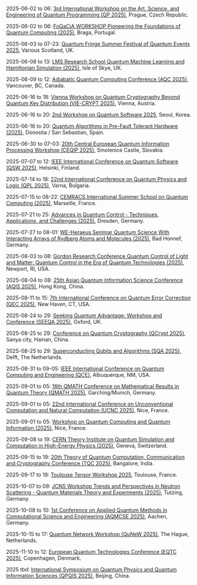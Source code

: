 2025-06-02 to 06: [3rd International Workshop on the Art, Science, and Engineering of Quantum Programming (QP 2025)](https://2025.programming-conference.org/details/prog25-workshops/4/The-3rd-International-Workshop-on-the-Art-Science-and-Engineering-of-Quantum-Progra "QP 2025 explores quantum programming, focusing on quantum algorithms, circuit design, and software frameworks. Topics include quantum error correction, hybrid quantum-classical programming, and applications in optimization and cryptography, emphasizing practical and theoretical quantum software development."), Prague, Czech Republic.

2025-06-02 to 06: [FoQaCiA WORKSHOP Pioneering the Foundations of Quantum Computing (2025)](https://foqacia.org/foqacia-workshop-2025 "FoQaCiA 2025 focuses on quantum computing foundations, covering quantum algorithms, entanglement, and quantum complexity. Topics include variational quantum circuits, quantum error mitigation, and applications in simulation and optimization, emphasizing theoretical and experimental quantum advancements."), Braga, Portugal.

2025-06-03 to 07-23: [Quantum Fringe Summer Festival of Quantum Events 2025](https://www.quantumsoftwarelab.com/quantum-fringe-scotland "This festival explores quantum technologies, focusing on quantum computing, algorithms, and cryptography. Topics include quantum circuit design, quantum machine learning, and applications in optimization, emphasizing interdisciplinary advancements in quantum software and hardware development."), Various Scotland, UK.

2025-06-08 to 13: [LMS Research School Quantum Machine Learning and Hamiltonian Simulation (2025)](https://www.icms.org.uk/workshops/2025/lms-research-school "This school explores quantum machine learning and Hamiltonian simulation, covering quantum neural networks and quantum algorithms. Topics include variational circuits, quantum data processing, and applications in chemistry and optimization, emphasizing theoretical and practical quantum computing."), Isle of Skye, UK.

2025-06-09 to 12: [Adiabatic Quantum Computing Conference (AQC 2025)](https://aqc25.phas.ubc.ca "AQC 2025 focuses on adiabatic quantum computing, covering quantum annealing, adiabatic algorithms, and hardware implementations. Topics include optimization problems, quantum phase transitions, and applications in machine learning, emphasizing theoretical and practical quantum computing advancements."), Vancouver, BC, Canada.

2025-06-16 to 18: [Vienna Workshop on Quantum Cryptography Beyond Quantum Key Distribution (VIE-CRYPT 2025)](https://quantum.univie.ac.at/events/vie-crypt-2025/ "VIE-CRYPT 2025 explores advanced quantum cryptography, focusing on quantum digital signatures, secure multiparty computation, and post-quantum cryptography. Topics include quantum-resistant protocols and applications in secure communication, emphasizing theoretical and practical quantum cryptographic advancements."), Vienna, Austria.

2025-06-16 to 20: [2nd Workshop on Quantum Software 2025](https://pldi25.sigplan.org/home/wqs-2025 "This workshop focuses on quantum software, covering quantum programming languages, compilers, and verification. Topics include quantum circuit optimization, hybrid quantum-classical frameworks, and applications in quantum simulation, emphasizing software tools for quantum computing development."), Seoul, Korea.

2025-06-16 to 20: [Quantum Algorithms in Pre-Fault Tolerant Hardware (2025)](https://basq-ibm-2025.dipc.org "This workshop focuses on quantum algorithms for pre-fault-tolerant hardware, covering noisy intermediate-scale quantum (NISQ) devices, variational algorithms, and quantum optimization. Topics include quantum simulation, error mitigation, and applications in chemistry, emphasizing practical quantum computing."), Donostia / San Sebastian, Spain.

2025-06-30 to 07-03: [20th Central European Quantum Information Processing Workshop (CEQIP 2025)](http://ceqip.eu/2025/ "CEQIP 2025 focuses on quantum information processing, covering quantum algorithms, entanglement, and quantum cryptography. Topics include quantum error correction, quantum networks, and applications in quantum computing, emphasizing theoretical and experimental quantum information advancements."), Smolenice Castle, Slovakia.

2025-07-07 to 12: [IEEE International Conference on Quantum Software (QSW 2025)](https://services.conferences.computer.org/2025/qsw/ "QSW 2025 focuses on quantum software, covering quantum programming languages, compilers, and verification tools. Topics include quantum circuit optimization, hybrid quantum-classical systems, and applications in quantum simulation, emphasizing software development for quantum computing advancements."), Helsinki, Finland.

2025-07-14 to 18: [22nd International Conference on Quantum Physics and Logic (QPL 2025)](https://qpl2025.github.io "QPL 2025 explores quantum physics and logic, covering quantum programming, categorical quantum mechanics, and quantum foundations. Topics include quantum algorithms, entanglement theory, and applications in quantum computing, emphasizing logical and theoretical quantum information frameworks."), Varna, Bulgaria.

2025-07-15 to 08-22: [CEMRACS International Summer School on Quantum Computing (2025)](https://cemracs2025.math.cnrs.fr/en/ "Focuses on quantum computing, covering algorithms, quantum information theory, and computational methods. Topics include quantum simulation, error correction, and applications in physics and cryptography."), Marseille, France.

2025-07-21 to 25: [Advances in Quantum Control - Techniques, Applications, and Challenges (2025)](https://pks.mpg.de/aqute25 "This conference focuses on quantum control, covering coherent control, quantum feedback, and optimal control techniques. Topics include quantum computing, quantum sensing, and applications in quantum technologies, emphasizing theoretical and experimental quantum control advancements."), Dresden, Germany.

2025-07-27 to 08-01: [WE-Heraeus Seminar Quantum Science With Interacting Arrays of Rydberg Atoms and Molecules (2025)](https://www.we-heraeus-stiftung.de/veranstaltungen/quantum-science-with-interacting-arrays-of-rydberg-atoms-and-molecules/ "This seminar focuses on Rydberg atoms and molecules, covering quantum simulation, Rydberg interactions, and quantum information processing. Topics include quantum computing, many-body physics, and applications in quantum technologies, emphasizing experimental and theoretical Rydberg quantum systems."), Bad Honnef, Germany.

2025-08-03 to 08: [Gordon Research Conference Quantum Control of Light and Matter: Quantum Control in the Era of Quantum Technologies (2025)](https://grc.org/quantum-control-of-light-and-matter-conference/2025/ "This conference focuses on quantum control of light and matter, covering coherent control, quantum optics, and quantum state engineering. Topics include quantum computing, photonics, and applications in quantum technologies, emphasizing experimental and theoretical quantum control advancements."), Newport, RI, USA.

2025-08-04 to 08: [25th Asian Quantum Information Science Conference (AQIS 2025)](http://aqis-conf.org/2025/ "AQIS 2025 focuses on quantum information science, covering quantum cryptography, quantum algorithms, and entanglement. Topics include quantum communication, quantum error correction, and applications in quantum computing, emphasizing theoretical and experimental quantum information advancements."), Hong Kong, China.

2025-08-11 to 15: [7th International Conference on Quantum Error Correction (QEC 2025)](https://qec25.yalepages.org "QEC 2025 focuses on quantum error correction, covering fault-tolerant quantum computing, quantum codes, and decoherence mitigation. Topics include surface codes, quantum repeaters, and applications in quantum networks, emphasizing theoretical and experimental quantum error correction advancements."), New Haven, CT, USA.

2025-08-24 to 29: [Seeking Quantum Advantage: Workshop and Conference (SEEQA 2025)](https://conference.seeqa.org "SEEQA 2025 focuses on quantum advantage, covering quantum algorithms, quantum supremacy, and hardware development. Topics include quantum simulation, cryptography, and applications in optimization, emphasizing theoretical and experimental efforts to achieve practical quantum computing advancements."), Oxford, UK.

2025-08-25 to 29: [Conference on Quantum Cryptography (QCrypt 2025)](https://qcrypt.net/2025/ "QCrypt 2025 focuses on quantum cryptography, covering quantum key distribution, post-quantum cryptography, and quantum protocols. Topics include secure communication, quantum networks, and applications in cybersecurity, emphasizing theoretical and experimental advancements in quantum cryptographic systems."), Sanya city, Hainan, China.

2025-08-25 to 29: [Superconducting Qubits and Algorithms (SQA 2025)](https://sqa-conference.org "SQA 2025 focuses on superconducting qubits, covering quantum gate design, error correction, and quantum algorithms. Topics include quantum simulation, hybrid quantum-classical systems, and applications in quantum computing, emphasizing experimental and theoretical advancements in qubit technology."), Delft, The Netherlands.

2025-08-31 to 09-05: [IEEE International Conference on Quantum Computing and Engineering (QCE)](https://qce.quantum.ieee.org/2025/ "QCE 2025 explores quantum computing, covering quantum algorithms, hardware, and software development. Topics include quantum error correction, quantum networking, and applications in cryptography and optimization, emphasizing engineering and computational advancements in quantum technologies."), Albuquerque, NM, USA.

2025-09-01 to 05: [16th QMATH Conference on Mathematical Results in Quantum Theory (QMATH 2025)](https://sites.google.com/view/qmath16/ "QMATH 2025 explores mathematical quantum theory, covering quantum mechanics, quantum information, and operator algebras. Topics include entanglement, quantum algorithms, and applications in quantum computing, emphasizing rigorous mathematical frameworks for quantum systems and phenomena."), Garching/Munich, Germany.

2025-09-01 to 05: [22nd International Conference on Unconventional Computation and Natural Computation (UCNC 2025)](https://webusers.i3s.univ-cotedazur.fr/UCNC2025/ "UCNC 2025 explores unconventional and natural computation, covering quantum computing, cellular automata, and bio-inspired algorithms. Topics include applications in complex systems, AI, and quantum simulation, emphasizing novel computational paradigms beyond classical models."), Nice, France.

2025-09-01 to 05: [Workshop on Quantum Computing and Quantum Information (2025)](https://users.utu.fi/mikhirve/workshop2025/ "This workshop explores quantum computing and information, covering quantum algorithms, quantum error correction, and entanglement theory. Topics include applications in cryptography, simulation, and optimization, emphasizing theoretical and practical advancements in quantum information processing and computation."), Nice, France.

2025-09-08 to 19: [CERN Theory Institute on Quantum Simulation and Computation in High-Energy Physics (2025)](https://indico.cern.ch/event/1488240/ "This institute focuses on quantum simulation in high-energy physics, covering quantum algorithms, lattice gauge theories, and quantum hardware. Topics include applications in particle physics, cosmology, and quantum field theory, emphasizing quantum computational methods for fundamental physics."), Geneva, Switzerland.

2025-09-15 to 19: [20th Theory of Quantum Computation, Communication and Cryptography Conference (TQC 2025)](https://tqc-conference.org "TQC 2025 explores quantum computation and cryptography, covering quantum algorithms, quantum communication, and secure protocols. Topics include quantum error correction, quantum networks, and applications in cybersecurity, emphasizing theoretical advancements in quantum information science."), Bangalore, India.

2025-09-17 to 19: [Toulouse Tensor Workshop 2025](https://tensor.sciencesconf.org "This workshop explores tensor methods in quantum computing, covering tensor networks, quantum circuits, and many-body systems. Topics include applications in quantum simulation, machine learning, and condensed matter physics, emphasizing computational tensor-based approaches for quantum problems."), Toulouse, France.

2025-10-07 to 09: [JCNS Workshop Trends and Perspectives in Neutron Scattering - Quantum Materials Theory and Experiments (2025)](https://iffindico.fz-juelich.de/event/20/ "This workshop focuses on neutron scattering for quantum materials, covering spin dynamics, topological phases, and quantum magnetism. Topics include applications in superconductivity and quantum computing, emphasizing experimental and computational neutron scattering techniques for material characterization."), Tutzing, Germany.

2025-10-08 to 10: [1st Conference on Applied Quantum Methods in Computational Science and Engineering (AQMCSE 2025)](https://aqmcse.com/ "AQMCSE 2025 focuses on applied quantum methods, covering quantum algorithms, hybrid quantum-classical computing, and quantum simulations. Topics include applications in computational science, materials engineering, and optimization, emphasizing practical quantum computational techniques for engineering and scientific problems."), Aachen, Germany.

2025-10-15 to 17: [Quantum Network Workshop (QuNeW 2025)](https://qutech.nl/event/qunew/ "QuNeW 2025 focuses on quantum networks, covering quantum communication, entanglement distribution, and quantum repeaters. Topics include applications in secure communication and distributed quantum computing, emphasizing experimental and theoretical advancements in quantum networking technologies."), The Hague, Netherlands.

2025-11-10 to 12: [European Quantum Technologies Conference (EQTC 2025)](https://eqtc.eu "EQTC 2025 focuses on quantum technologies, covering quantum computing, sensing, and communication. Topics include quantum algorithms, quantum cryptography, and quantum hardware development, emphasizing experimental and theoretical advancements for practical quantum technology applications."), Copenhagen, Denmark.

2025 tbd: [International Symposium on Quantum Physics and Quantum Information Sciences (QPQIS 2025)](http://qpqis.baqis.ac.cn/2025/ "QPQIS 2025 explores quantum physics and information, covering quantum computing, entanglement, and quantum cryptography. Topics include applications in quantum communication, simulation, and sensing, emphasizing theoretical and experimental advancements in quantum information science and technologies."), Beijing, China.

